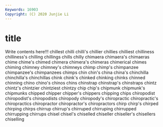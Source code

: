 ```yaml
---
Keywords: 16903
Copyright: (C) 2020 Junjie Li
---
```


# title

Write contents here!!!
chillest 
chilli
chilli's 
chillier 
chillies 
chilliest 
chilliness 
chilliness's 
chilling 
chillings 
chills 
chilly
chimaera 
chimaera's 
chimaeras 
chime 
chime's 
chimed 
chimera 
chimera's 
chimeras 
chimerical
chimes 
chiming 
chimney 
chimney's 
chimneys 
chimp 
chimp's 
chimpanzee 
chimpanzee's 
chimpanzees
chimps 
chin 
chin's 
china 
china's 
chinchilla 
chinchilla's 
chinchillas 
chink 
chink's
chinked 
chinking 
chinks 
chinned 
chinning 
chino 
chino's 
chinos 
chins 
chinstrap
chinstrap's 
chinstraps 
chintz 
chintz's 
chintzier 
chintziest 
chintzy 
chip 
chip's 
chipmunk
chipmunk's 
chipmunks 
chipped 
chipper 
chipper's 
chippers 
chipping 
chips 
chiropodist 
chiropodist's
chiropodists 
chiropody 
chiropody's 
chiropractic 
chiropractic's 
chiropractics 
chiropractor 
chiropractor's 
chiropractors 
chirp
chirp's 
chirped 
chirping 
chirps 
chirrup 
chirrup's 
chirruped 
chirruping 
chirrupped 
chirrupping
chirrups 
chisel 
chisel's 
chiselled 
chiseller 
chiseller's 
chisellers 
chiselling 
